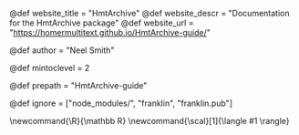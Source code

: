 <!--
Add here global page variables to use throughout your
website.
The website_* must be defined for the RSS to work
-->
@def website_title = "HmtArchive"
@def website_descr = "Documentation for the HmtArchive package"
@def website_url   = "https://homermultitext.github.io/HmtArchive-guide/"

@def author = "Neel Smith"

@def mintoclevel = 2

@def prepath = "HmtArchive-guide"

<!--
Add here files or directories that should be ignored by Franklin, otherwise
these files might be copied and, if markdown, processed by Franklin which
you might not want. Indicate directories by ending the name with a `/`.
-->
@def ignore = ["node_modules/", "franklin", "franklin.pub"]

<!--
Add here global latex commands to use throughout your
pages. It can be math commands but does not need to be.
For instance:
* \newcommand{\phrase}{This is a long phrase to copy.}
-->
\newcommand{\R}{\mathbb R}
\newcommand{\scal}[1]{\langle #1 \rangle}
